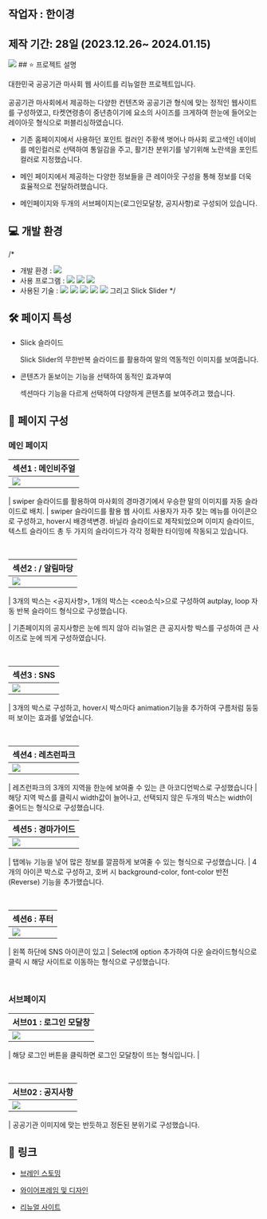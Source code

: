 ## 작업자 : 한이경

## 제작 기간: 28일 (2023.12.26~ 2024.01.15)

<img src="https://private-user-images.githubusercontent.com/153471342/299141724-81c722a0-3628-4fe4-bede-677068fc71d8.gif?jwt=eyJhbGciOiJIUzI1NiIsInR5cCI6IkpXVCJ9.eyJpc3MiOiJnaXRodWIuY29tIiwiYXVkIjoicmF3LmdpdGh1YnVzZXJjb250ZW50LmNvbSIsImtleSI6ImtleTUiLCJleHAiOjE3MDYwNTczMzksIm5iZiI6MTcwNjA1NzAzOSwicGF0aCI6Ii8xNTM0NzEzNDIvMjk5MTQxNzI0LTgxYzcyMmEwLTM2MjgtNGZlNC1iZWRlLTY3NzA2OGZjNzFkOC5naWY_WC1BbXotQWxnb3JpdGhtPUFXUzQtSE1BQy1TSEEyNTYmWC1BbXotQ3JlZGVudGlhbD1BS0lBVkNPRFlMU0E1M1BRSzRaQSUyRjIwMjQwMTI0JTJGdXMtZWFzdC0xJTJGczMlMkZhd3M0X3JlcXVlc3QmWC1BbXotRGF0ZT0yMDI0MDEyNFQwMDQzNTlaJlgtQW16LUV4cGlyZXM9MzAwJlgtQW16LVNpZ25hdHVyZT00OTNlNTEwNzdlNGZjZWE4OTU4YjkwMzJiOTQ1YzI3MTJmM2Q0MjEwMzZjNmM4M2FhODU2ZTZhMmQ5MzU0MjFmJlgtQW16LVNpZ25lZEhlYWRlcnM9aG9zdCZhY3Rvcl9pZD0wJmtleV9pZD0wJnJlcG9faWQ9MCJ9.jfd4dGDJN63_bXfSYcpXi2hBGOz6KXOZnaSNzgX3uJY">
## ⭐️ 프로젝트 설명

대한민국 공공기관 마사회 웹 사이트를 리뉴얼한 프로젝트입니다.<br/><br/>
공공기관 마사회에서 제공하는 다양한 컨텐츠와 공공기관 형식에 맞는 정적인 웹사이트를 구성하였고, 타켓연령층이 중년층이기에 요소의 사이즈를 크게하여 한눈에 들어오는 레이아웃 형식으로 퍼블리싱하였습니다.

- 기존 홈페이지에서 사용하던 포인트 컬러인 주황색 벗어나 마사회 로고색인 네이비를 메인컬러로 선택하여 통일감을 주고, 활기찬 분위기를 넣기위해 노란색을 포인트컬러로 지정했습니다.
- 메인 페이지에서 제공하는 다양한 정보들을 큰 레이아웃 구성을 통해 정보를 더욱 효율적으로 전달하려했습니다.

- 메인페이지와 두개의 서브페이지는(로그인모달창, 공지사항)로 구성되어 있습니다.

## 💻 개발 환경
/*

- 개발 환경 : <img src="https://img.shields.io/badge/windows10-0078D6?style=flat-square&logo=windows10&logoColor=white"/>
- 사용 프로그램 : <img src="https://img.shields.io/badge/Vs code-007ACC?style=flat-square&logo=visualstudiocode&logoColor=white"/> <img src="https://img.shields.io/badge/Photoshop-31A8FF?style=flat-square&logo=adobephotoshop&logoColor=white"/> <img src="https://img.shields.io/badge/figma-F24E1E?style=flat-square&logo=figma&logoColor=white"/>
- 사용된 기술 :
  <img src="https://img.shields.io/badge/html5-E34F26?style=flat-square&logo=html5&logoColor=white"> <img src="https://img.shields.io/badge/css3-1572B6?style=flat-square&logo=css3&logoColor=white"> <img src="https://img.shields.io/badge/jQuery-0769AD?style=flat-square&logo=jQuery&logoColor=white"> <img src="https://img.shields.io/badge/JavaScript-F7DF1E?style=flat-square&logo=JavaScript&logoColor=white"> <img src="https://img.shields.io/badge/Swiper-6332F6?style=flat-square&logo=Swiper&logoColor=white"> 그리고 Slick Slider
  */

## 🛠️ 페이지 특성

- Slick 슬라이드

  Slick Slider의 무한반복 슬라이드를 활용하여 말의 역동적인 이미지를 보여줍니다.
  <br>

- 콘텐츠가 돋보이는 기능을 선택하여 동적인 효과부여

  섹션마다 기능을 다르게 선택하여 다양하게 콘텐츠를 보여주려고 했습니다.
  

## 👀 페이지 구성

### 메인 페이지

| 섹션1 : 메인비주얼                                                                                                      |
| :---------------------------------------------------------------------------------------------------------------------- |
| <img src="https://private-user-images.githubusercontent.com/153471342/299153439-cb1d5c58-56ef-49ce-889c-4938b8cf4824.gif?jwt=eyJhbGciOiJIUzI1NiIsInR5cCI6IkpXVCJ9.eyJpc3MiOiJnaXRodWIuY29tIiwiYXVkIjoicmF3LmdpdGh1YnVzZXJjb250ZW50LmNvbSIsImtleSI6ImtleTUiLCJleHAiOjE3MDYwNjE4OTEsIm5iZiI6MTcwNjA2MTU5MSwicGF0aCI6Ii8xNTM0NzEzNDIvMjk5MTUzNDM5LWNiMWQ1YzU4LTU2ZWYtNDljZS04ODljLTQ5MzhiOGNmNDgyNC5naWY_WC1BbXotQWxnb3JpdGhtPUFXUzQtSE1BQy1TSEEyNTYmWC1BbXotQ3JlZGVudGlhbD1BS0lBVkNPRFlMU0E1M1BRSzRaQSUyRjIwMjQwMTI0JTJGdXMtZWFzdC0xJTJGczMlMkZhd3M0X3JlcXVlc3QmWC1BbXotRGF0ZT0yMDI0MDEyNFQwMTU5NTFaJlgtQW16LUV4cGlyZXM9MzAwJlgtQW16LVNpZ25hdHVyZT0xMjRhMzg1YzA1ZmI0MTYwNTIxNzg0MzE5MTdmZDdhNWVlODU3ZWZlZTFmMjA4ZmZkMWY0YWVmYTBkMzE3M2Y3JlgtQW16LVNpZ25lZEhlYWRlcnM9aG9zdCZhY3Rvcl9pZD0wJmtleV9pZD0wJnJlcG9faWQ9MCJ9.I91xcvUdE9_NkYbm3uu9x_a6MbwqnX7bO1Md24Pa0sU">|

| swiper 슬라이드를 활용하여 마사회의 경마경기에서 우승한 말의 이미지를 자동 슬라이드로 배치.
| swiper 슬라이드를 활용 웹 사이트 사용자가 자주 찾는 메뉴를 아이콘으로 구성하고, hover시 배경색변경. 
바닐라 슬라이드로 제작되었으며 이미지 슬라이드, 텍스트 슬라이드 총 두 가지의 슬라이드가 각각 정확한 타이밍에 작동되고 있습니다.

<br>

| 섹션2 : / 알림마당                                                                                              |
| :------------------------------------------------------------------------------------------------------------------------ |
| <img src="https://private-user-images.githubusercontent.com/153471342/299153466-4c5cb52a-be14-4c11-a036-dfde63438fd8.gif?jwt=eyJhbGciOiJIUzI1NiIsInR5cCI6IkpXVCJ9.eyJpc3MiOiJnaXRodWIuY29tIiwiYXVkIjoicmF3LmdpdGh1YnVzZXJjb250ZW50LmNvbSIsImtleSI6ImtleTUiLCJleHAiOjE3MDYwNjE4OTEsIm5iZiI6MTcwNjA2MTU5MSwicGF0aCI6Ii8xNTM0NzEzNDIvMjk5MTUzNDY2LTRjNWNiNTJhLWJlMTQtNGMxMS1hMDM2LWRmZGU2MzQzOGZkOC5naWY_WC1BbXotQWxnb3JpdGhtPUFXUzQtSE1BQy1TSEEyNTYmWC1BbXotQ3JlZGVudGlhbD1BS0lBVkNPRFlMU0E1M1BRSzRaQSUyRjIwMjQwMTI0JTJGdXMtZWFzdC0xJTJGczMlMkZhd3M0X3JlcXVlc3QmWC1BbXotRGF0ZT0yMDI0MDEyNFQwMTU5NTFaJlgtQW16LUV4cGlyZXM9MzAwJlgtQW16LVNpZ25hdHVyZT05ZDhlM2VhYWU2YjI5YzhmNGM5Yzc4MDU4MWEwYmU5NWQ3MGIzMTUyZTk2NzI0YzM0MDExYzA4ZTZlNjgwZGQzJlgtQW16LVNpZ25lZEhlYWRlcnM9aG9zdCZhY3Rvcl9pZD0wJmtleV9pZD0wJnJlcG9faWQ9MCJ9.-MD38y6gLbTNz-cn_cWNHsGkhGI4seE_F_sQwyREkfI">|

| 3개의 박스는 <공지사항>, 1개의 박스는 <ceo소식>으로 구성하여 autplay, loop 자동 반복 슬라이드 형식으로 구성했습니다.

| 기존페이지의 공지사항은 눈에 띄지 않아 리뉴얼은 큰 공지사항 박스를 구성하여 큰 사이즈로 눈에 띄게 구성하였습니다.

<br>

| 섹션3 : SNS                                                                                                           |
| :----------------------------------------------------------------------------------------------------------------------- |
| <img src="https://private-user-images.githubusercontent.com/153471342/299153505-a84c8c10-7866-4285-ba07-d1b832d21e82.gif?jwt=eyJhbGciOiJIUzI1NiIsInR5cCI6IkpXVCJ9.eyJpc3MiOiJnaXRodWIuY29tIiwiYXVkIjoicmF3LmdpdGh1YnVzZXJjb250ZW50LmNvbSIsImtleSI6ImtleTUiLCJleHAiOjE3MDYwNjE4OTQsIm5iZiI6MTcwNjA2MTU5NCwicGF0aCI6Ii8xNTM0NzEzNDIvMjk5MTUzNTA1LWE4NGM4YzEwLTc4NjYtNDI4NS1iYTA3LWQxYjgzMmQyMWU4Mi5naWY_WC1BbXotQWxnb3JpdGhtPUFXUzQtSE1BQy1TSEEyNTYmWC1BbXotQ3JlZGVudGlhbD1BS0lBVkNPRFlMU0E1M1BRSzRaQSUyRjIwMjQwMTI0JTJGdXMtZWFzdC0xJTJGczMlMkZhd3M0X3JlcXVlc3QmWC1BbXotRGF0ZT0yMDI0MDEyNFQwMTU5NTRaJlgtQW16LUV4cGlyZXM9MzAwJlgtQW16LVNpZ25hdHVyZT1iMDU5YzdjYzMzMzkyMWZjMzY2M2ViYTZkYWM2NDY2ZTZmNDc1NDIyZjAwMjFlZGY3NjlkZGIyNWZkMDM3OGM3JlgtQW16LVNpZ25lZEhlYWRlcnM9aG9zdCZhY3Rvcl9pZD0wJmtleV9pZD0wJnJlcG9faWQ9MCJ9.iQxq7TQcsIdFz74iMwEOdbY2PozmKpZ4RMk9tWg5ZzY"> |

| 3개의 박스로 구성하고, hover시 박스마다 animation기능을 추가하여 구름처럼 둥둥 떠 보이는 효과를 넣었습니다.

<br>

| 섹션4 : 레츠런파크                                                                                                         |
| :--------------------------------------------------------------------------------------------------------------------- |
| <img src="https://private-user-images.githubusercontent.com/153471342/299153540-72f1140f-2013-4ae1-b0ee-38889466d54a.gif?jwt=eyJhbGciOiJIUzI1NiIsInR5cCI6IkpXVCJ9.eyJpc3MiOiJnaXRodWIuY29tIiwiYXVkIjoicmF3LmdpdGh1YnVzZXJjb250ZW50LmNvbSIsImtleSI6ImtleTUiLCJleHAiOjE3MDYwNjE4OTQsIm5iZiI6MTcwNjA2MTU5NCwicGF0aCI6Ii8xNTM0NzEzNDIvMjk5MTUzNTQwLTcyZjExNDBmLTIwMTMtNGFlMS1iMGVlLTM4ODg5NDY2ZDU0YS5naWY_WC1BbXotQWxnb3JpdGhtPUFXUzQtSE1BQy1TSEEyNTYmWC1BbXotQ3JlZGVudGlhbD1BS0lBVkNPRFlMU0E1M1BRSzRaQSUyRjIwMjQwMTI0JTJGdXMtZWFzdC0xJTJGczMlMkZhd3M0X3JlcXVlc3QmWC1BbXotRGF0ZT0yMDI0MDEyNFQwMTU5NTRaJlgtQW16LUV4cGlyZXM9MzAwJlgtQW16LVNpZ25hdHVyZT1jZDE4ZTg3MTQwMzg5MWRhMmQxNDI2OGY1ZmQxNzFiM2VkM2Q5MGQ0M2YxMDE4OTg2NmRlNDlmOWJlMWRhNzUwJlgtQW16LVNpZ25lZEhlYWRlcnM9aG9zdCZhY3Rvcl9pZD0wJmtleV9pZD0wJnJlcG9faWQ9MCJ9.YED14ZUlLqXEO71Q4nc8YhWplijg1-m9c7PtQ6LJnNc"> |

| 레츠런파크의 3개의 지역을 한눈에 보여줄 수 있는 큰 아코디언박스로 구성했습니다
| 해당 지역 박스를 클릭시 width값이 늘어나고, 선택되지 않은 두개의 박스는 width이 줄어드는 형식으로 구성했습니다.
<br>

| 섹션5 : 경마가이드                                                                                                        |
| :------------------------------------------------------------------------------------------------------------------------ |
| <img src="https://private-user-images.githubusercontent.com/153471342/299153515-fbab48a4-3c96-4de9-9fe1-fe319b6e0a0a.gif?jwt=eyJhbGciOiJIUzI1NiIsInR5cCI6IkpXVCJ9.eyJpc3MiOiJnaXRodWIuY29tIiwiYXVkIjoicmF3LmdpdGh1YnVzZXJjb250ZW50LmNvbSIsImtleSI6ImtleTUiLCJleHAiOjE3MDYwNjE4OTQsIm5iZiI6MTcwNjA2MTU5NCwicGF0aCI6Ii8xNTM0NzEzNDIvMjk5MTUzNTE1LWZiYWI0OGE0LTNjOTYtNGRlOS05ZmUxLWZlMzE5YjZlMGEwYS5naWY_WC1BbXotQWxnb3JpdGhtPUFXUzQtSE1BQy1TSEEyNTYmWC1BbXotQ3JlZGVudGlhbD1BS0lBVkNPRFlMU0E1M1BRSzRaQSUyRjIwMjQwMTI0JTJGdXMtZWFzdC0xJTJGczMlMkZhd3M0X3JlcXVlc3QmWC1BbXotRGF0ZT0yMDI0MDEyNFQwMTU5NTRaJlgtQW16LUV4cGlyZXM9MzAwJlgtQW16LVNpZ25hdHVyZT02YWI2YjUwMDU5NDc5ODg3NDYyZTAyM2ZhN2RjMzEwYzkzZTc3YWViMWMxNmNjYjFmZWJhMGQyYjJjMjZmMzk0JlgtQW16LVNpZ25lZEhlYWRlcnM9aG9zdCZhY3Rvcl9pZD0wJmtleV9pZD0wJnJlcG9faWQ9MCJ9.iSsim6TGO2IB0hY3r0FwopRS3We2jx2zdlcNXLTB17c">|

| 탭메뉴 기능을 넣어 많은 정보를 깔끔하게 보여줄 수 있는 형식으로 구성했습니다.
| 4개의 아이콘 박스로 구성하고, 호버 시 background-color, font-color 반전(Reverse) 기능을 추가했습니다.

<br>

| 섹션6 : 푸터                                                                                                     |
| :------------------------------------------------------------------------------------------------------------------------------ |
| <img src="https://private-user-images.githubusercontent.com/153471342/299153626-78e6e000-6236-4720-b5e0-9f54710e732e.gif?jwt=eyJhbGciOiJIUzI1NiIsInR5cCI6IkpXVCJ9.eyJpc3MiOiJnaXRodWIuY29tIiwiYXVkIjoicmF3LmdpdGh1YnVzZXJjb250ZW50LmNvbSIsImtleSI6ImtleTUiLCJleHAiOjE3MDYwNjE4OTQsIm5iZiI6MTcwNjA2MTU5NCwicGF0aCI6Ii8xNTM0NzEzNDIvMjk5MTUzNjI2LTc4ZTZlMDAwLTYyMzYtNDcyMC1iNWUwLTlmNTQ3MTBlNzMyZS5naWY_WC1BbXotQWxnb3JpdGhtPUFXUzQtSE1BQy1TSEEyNTYmWC1BbXotQ3JlZGVudGlhbD1BS0lBVkNPRFlMU0E1M1BRSzRaQSUyRjIwMjQwMTI0JTJGdXMtZWFzdC0xJTJGczMlMkZhd3M0X3JlcXVlc3QmWC1BbXotRGF0ZT0yMDI0MDEyNFQwMTU5NTRaJlgtQW16LUV4cGlyZXM9MzAwJlgtQW16LVNpZ25hdHVyZT0wODdkZTFjYmY3ZTk2MDg2YWVkYTQxNWJkMzU2MmIzZDhkMzA1NjZiMWMxZWI2MjgyNTk0YWJjMzgwZDVjYjQ0JlgtQW16LVNpZ25lZEhlYWRlcnM9aG9zdCZhY3Rvcl9pZD0wJmtleV9pZD0wJnJlcG9faWQ9MCJ9.eX6CjkonkLeUvw1jL4YSnoOeCgWW7QGa7n82smsnykU">|

| 왼쪽 하단에 SNS 아이콘이 있고
| Select에 option 추가하여 다운 슬라이드형식으로 클릭 시 해당 사이트로 이동하는 형식으로 구성했습니다.


<br>

### 서브페이지

| 서브01 : 로그인 모달창                                                                                                      |
| :------------------------------------------------------------------------------------------------------------------------ |
| <img src="https://private-user-images.githubusercontent.com/153471342/299154318-a39a0e62-e40e-4dc3-b2ed-dd673d5c6218.gif?jwt=eyJhbGciOiJIUzI1NiIsInR5cCI6IkpXVCJ9.eyJpc3MiOiJnaXRodWIuY29tIiwiYXVkIjoicmF3LmdpdGh1YnVzZXJjb250ZW50LmNvbSIsImtleSI6ImtleTUiLCJleHAiOjE3MDYwNjIxNDQsIm5iZiI6MTcwNjA2MTg0NCwicGF0aCI6Ii8xNTM0NzEzNDIvMjk5MTU0MzE4LWEzOWEwZTYyLWU0MGUtNGRjMy1iMmVkLWRkNjczZDVjNjIxOC5naWY_WC1BbXotQWxnb3JpdGhtPUFXUzQtSE1BQy1TSEEyNTYmWC1BbXotQ3JlZGVudGlhbD1BS0lBVkNPRFlMU0E1M1BRSzRaQSUyRjIwMjQwMTI0JTJGdXMtZWFzdC0xJTJGczMlMkZhd3M0X3JlcXVlc3QmWC1BbXotRGF0ZT0yMDI0MDEyNFQwMjA0MDRaJlgtQW16LUV4cGlyZXM9MzAwJlgtQW16LVNpZ25hdHVyZT02ZWM0ZjZhYzA2ZmFkZTY5ZmRlNDE0NjY1NTg3OTkyZmRhNmM5NDMxZGU0ZDJjMWZhZTVjNmY2NGVhYWFkZGJmJlgtQW16LVNpZ25lZEhlYWRlcnM9aG9zdCZhY3Rvcl9pZD0wJmtleV9pZD0wJnJlcG9faWQ9MCJ9.sgWtif0YuLMoVL_9f2FReY3N2-rh6rEQWbukiajWd78"> |

| 해당 로그인 버튼을 클릭하면 로그인 모달창이 뜨는 형식입니다.
| 

<br>

| 서브02 : 공지사항                                                                                                      |
| :---------------------------------------------------------------------------------------------------------------------- |
| <img src="https://private-user-images.githubusercontent.com/153471342/299154331-935ea56c-5c81-42b1-b030-f912d631cd09.gif?jwt=eyJhbGciOiJIUzI1NiIsInR5cCI6IkpXVCJ9.eyJpc3MiOiJnaXRodWIuY29tIiwiYXVkIjoicmF3LmdpdGh1YnVzZXJjb250ZW50LmNvbSIsImtleSI6ImtleTUiLCJleHAiOjE3MDYwNjIxNDQsIm5iZiI6MTcwNjA2MTg0NCwicGF0aCI6Ii8xNTM0NzEzNDIvMjk5MTU0MzMxLTkzNWVhNTZjLTVjODEtNDJiMS1iMDMwLWY5MTJkNjMxY2QwOS5naWY_WC1BbXotQWxnb3JpdGhtPUFXUzQtSE1BQy1TSEEyNTYmWC1BbXotQ3JlZGVudGlhbD1BS0lBVkNPRFlMU0E1M1BRSzRaQSUyRjIwMjQwMTI0JTJGdXMtZWFzdC0xJTJGczMlMkZhd3M0X3JlcXVlc3QmWC1BbXotRGF0ZT0yMDI0MDEyNFQwMjA0MDRaJlgtQW16LUV4cGlyZXM9MzAwJlgtQW16LVNpZ25hdHVyZT0wMWM3MjNjODViYWNjMTI4YzQ1MDVkNjczZmViODE4NzVmYzhhOThlNWE5YWFjMTRmOTkxYTg2YjUwNTNmMWE5JlgtQW16LVNpZ25lZEhlYWRlcnM9aG9zdCZhY3Rvcl9pZD0wJmtleV9pZD0wJnJlcG9faWQ9MCJ9.9-ZW37siSw-IJ0snwETmtE-lvs1LR9kER5NpFSgpwzk">  |

| 공공기관 이미지에 맞는 반듯하고 정돈된 분위기로 구성했습니다.


## 🚀 링크

- [브레인 스토밍](https://www.figma.com/file/oBwENj8ztJ16EG1kEIcWfQ/SeaLifeBusan_BrainStorming?type=whiteboard&node-id=0%3A1&t=MtGvKwQ1gnpEXTrR-1)

- [와이어프레임 및 디자인](https://www.figma.com/file/z1aPqEK3Z926sfrsXhoomu/SeaLifeBusan_Renewal?type=design&node-id=0%3A1&mode=design&t=aPTFUGLy2yzJkINf-1)
- [리뉴얼 사이트](https://isabella-kim.github.io/SeaLifeBusanRenewal/)
    
